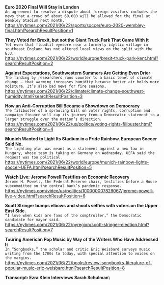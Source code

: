 **Euro 2020 Final Will Stay in London**\
`An agreement to resolve a dispute about foreign visitors includes the news that a crowd of about 60,000 will be allowed for the final at Wembley Stadium next month.`\
https://nytimes.com/2021/06/22/sports/soccer/euro-2020-wembley-final.html?searchResultPosition=1

**They Voted for Brexit, but not the Giant Truck Park That Came With It**\
`Yet even that floodlit eyesore near a formerly idyllic village in southeast England has not altered local views on the split with the E.U.`\
https://nytimes.com/2021/06/22/world/europe/brexit-truck-park-kent.html?searchResultPosition=2

**Against Expectations, Southwestern Summers Are Getting Even Drier**\
`The finding by researchers runs counter to a basic tenet of climate change — that warming increases humidity because hotter air holds more moisture. It’s also bad news for fire seasons.`\
https://nytimes.com/2021/06/22/climate/climate-change-southwest-humidity.html?searchResultPosition=3

**How an Anti-Corruption Bill Became a Showdown on Democracy**\
`The filibuster of a sprawling bill on voter rights, corruption and campaign finance will cap its journey from a Democratic statement to a larger struggle over the nation’s direction.`\
https://nytimes.com/2021/06/22/us/politics/voting-rights-filibuster.html?searchResultPosition=4

**Munich Wanted to Light Its Stadium in a Pride Rainbow. European Soccer Said No.**\
`The lighting plan was meant as a statement against a new law in Hungary, whose team is taking on Germany on Wednesday. UEFA said the request was too political.`\
https://nytimes.com/2021/06/22/world/europe/munich-rainbow-lights-soccer-UEFA.html?searchResultPosition=5

**Watch Live: Jerome Powell Testifies on Economic Recovery**\
`Jerome H. Powell, the Federal Reserve chair, testifies before a House subcommittee on the central bank’s pandemic response.`\
https://nytimes.com/video/us/politics/100000007828067/jerome-powell-live-video.html?searchResultPosition=6

**Scott Stringer bumps elbows and shoots selfies with voters on the Upper East Side.**\
`“I love when kids are fans of the comptroller,” the Democratic candidate for mayor said.`\
https://nytimes.com/2021/06/22/nyregion/scott-stringer-election.html?searchResultPosition=7

**Touring American Pop Music by Way of the Writers Who Have Addressed It**\
`In “Songbooks,” the scholar and critic Eric Weisbard surveys music writing from the 1700s to today, with special attention to voices on the margins.`\
https://nytimes.com/2021/06/22/books/review-songbooks-literature-of-popular-music-eric-weisbard.html?searchResultPosition=8

**Transcript: Ezra Klein Interviews Sarah Schulman**\
